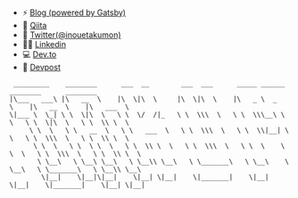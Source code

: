 
- ⚡ [Blog (powered by Gatsby)](https://takumon.com/)
- 🔭 [Qiita](https://qiita.com/Takumon)
- 🐥 [Twitter(@inouetakumon)](https://twitter💻.com/inouetakumon)
- 👦🏻 [Linkedin](https://www.linkedin.com/in/t🚀akumon/)
- 💻 [Dev.to](https://dev.to/takumon)
- 🚀 [Devpost](https://devpost.com/TakutoInoue)

<!--
**Takumon/Takumon** is a ✨ _special_ ✨ repository because its `README.md` (this file) appears on your GitHub profile.

Here are some ideas to get you started:

- 🔭 I’m currently working on ...
- 🌱 I’m currently learning ...
- 👯 I’m looking to collaborate on ...
- 🤔 I’m looking for help with ...
- 💬 Ask me about ...
- 📫 How to reach me: ...
- 😄 Pronouns: ...
- ⚡ Fun fact: ...
-->

```
 _________    ________      ___  __        ___  ___      _____ ______       ________      ________      
|\___   ___\ |\   __  \    |\  \|\  \     |\  \|\  \    |\   _ \  _   \    |\   __  \    |\   ___  \    
\|___ \  \_| \ \  \|\  \   \ \  \/  /|_   \ \  \\\  \   \ \  \\\__\ \  \   \ \  \|\  \   \ \  \\ \  \   
     \ \  \   \ \   __  \   \ \   ___  \   \ \  \\\  \   \ \  \\|__| \  \   \ \  \\\  \   \ \  \\ \  \  
      \ \  \   \ \  \ \  \   \ \  \\ \  \   \ \  \\\  \   \ \  \    \ \  \   \ \  \\\  \   \ \  \\ \  \ 
       \ \__\   \ \__\ \__\   \ \__\\ \__\   \ \_______\   \ \__\    \ \__\   \ \_______\   \ \__\\ \__\
        \|__|    \|__|\|__|    \|__| \|__|    \|_______|    \|__|     \|__|    \|_______|    \|__| \|__|
                                                                                                        
```
